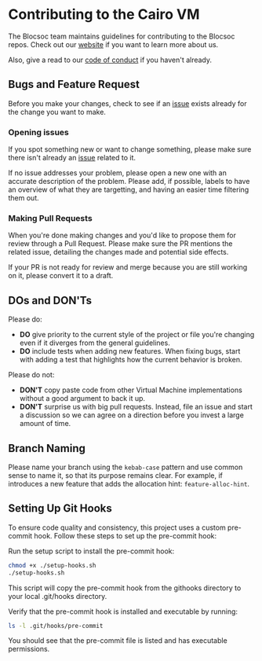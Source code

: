 # Contributing to the Cairo VM

The Blocsoc team maintains guidelines for contributing to the Blocsoc repos. Check out our [website](https://blocsoc.iitr.ac.in/) if you want to learn more about us.

Also, give a read to our [code of conduct](./CODE_OF_CONDUCT.md) if you haven't already.

## Bugs and Feature Request

Before you make your changes, check to see if an [issue](https://github.com/BlocSoc-iitr/Athena/issues) exists already for the change you want to make.

### Opening issues

If you spot something new or want to change something, please make sure there isn't already an [issue](https://github.com/BlocSoc-iitr/Athena/issues) related to it.

If no issue addresses your problem, please open a new one with an accurate description of the problem. Please add, if possible, labels to have an overview of what they are targetting, and having an easier time filtering them out.

### Making Pull Requests

When you're done making changes and you'd like to propose them for review through a Pull Request.
Please make sure the PR mentions the related issue, detailing the changes made and potential side effects.

If your PR is not ready for review and merge because you are still working on it, please convert it to a draft.

## DOs and DON'Ts

Please do:

* **DO** give priority to the current style of the project or file you're changing even if it diverges from the general guidelines.
* **DO** include tests when adding new features. When fixing bugs, start with adding a test that highlights how the current behavior is broken.

Please do not:

* **DON'T** copy paste code from other Virtual Machine implementations without a good argument to back it up.
* **DON'T** surprise us with big pull requests. Instead, file an issue and start a discussion so we can agree on a direction before you invest a large amount of time.

## Branch Naming

Please name your branch using the `kebab-case` pattern and use common sense to name it, so that its purpose remains clear. For example, if introduces a new feature that adds the allocation hint: `feature-alloc-hint`.

## Setting Up Git Hooks

To ensure code quality and consistency, this project uses a custom pre-commit hook. Follow these steps to set up the pre-commit hook:

Run the setup script to install the pre-commit hook:

```bash
chmod +x ./setup-hooks.sh
./setup-hooks.sh
```

This script will copy the pre-commit hook from the githooks directory to your local .git/hooks directory.

Verify that the pre-commit hook is installed and executable by running:

```bash
ls -l .git/hooks/pre-commit
```

You should see that the pre-commit file is listed and has executable permissions.
